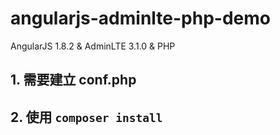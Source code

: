 # angularjs-adminlte-php-demo
AngularJS 1.8.2 &amp; AdminLTE 3.1.0 &amp; PHP

## 1. 需要建立 conf.php

## 2. 使用 `composer install` 
